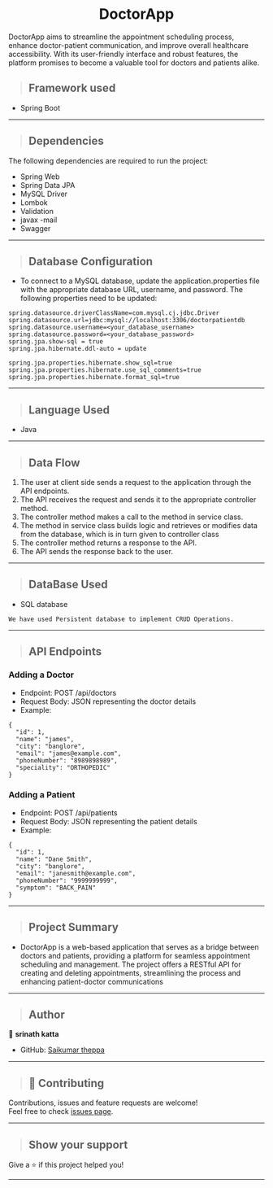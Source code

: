 <h1 align = "center"> DoctorApp </h1>

 DoctorApp aims to streamline the appointment scheduling process, enhance doctor-patient communication, and improve overall healthcare accessibility. With its user-friendly interface and robust features, the platform promises to become a valuable tool for doctors and patients alike.

>## Framework used

* Spring Boot
---
>## Dependencies
The following dependencies are required to run the project:

* Spring Web
* Spring Data JPA
* MySQL Driver
* Lombok
* Validation
* javax -mail
* Swagger
---


>## Database Configuration
* To connect to a MySQL database, update the application.properties file with the appropriate database URL, username, and password. The following properties need to be updated:
```
spring.datasource.driverClassName=com.mysql.cj.jdbc.Driver
spring.datasource.url=jdbc:mysql://localhost:3306/doctorpatientdb
spring.datasource.username=<your_database_username>
spring.datasource.password=<your_database_password>
spring.jpa.show-sql = true
spring.jpa.hibernate.ddl-auto = update

spring.jpa.properties.hibernate.show_sql=true
spring.jpa.properties.hibernate.use_sql_comments=true
spring.jpa.properties.hibernate.format_sql=true

``` 
---
>## Language Used
* Java

---

>## Data Flow

1. The user at client side sends a request to the application through the API endpoints.
2. The API receives the request and sends it to the appropriate controller method.
3. The controller method makes a call to the method in service class.
4. The method in service class builds logic and retrieves or modifies data from the database, which is in turn given to controller class
5. The controller method returns a response to the API.
6. The API sends the response back to the user.

---


>## DataBase Used
* SQL database
```
We have used Persistent database to implement CRUD Operations.
```
---
>## API Endpoints

### Adding a Doctor
* Endpoint: POST /api/doctors
* Request Body: JSON representing the doctor details
* Example:

```
{
  "id": 1,
  "name": "james",
  "city": "banglore",
  "email": "james@example.com",
  "phoneNumber": "8989898989",
  "speciality": "ORTHOPEDIC"
}

```

### Adding a Patient
* Endpoint: POST /api/patients
* Request Body: JSON representing the patient details
* Example:
```
{
  "id": 1,
  "name": "Dane Smith",
  "city": "banglore",
  "email": "janesmith@example.com",
  "phoneNumber": "9999999999",
  "symptom": "BACK_PAIN"
}

```
---

>## Project Summary
* DoctorApp is a web-based application that serves as a bridge between doctors and patients, providing a platform for seamless appointment scheduling and management. The project offers a RESTful API for creating and deleting appointments, streamlining the process and enhancing patient-doctor communications
---
>## Author

👤 **srinath katta**

* GitHub: [Saikumar theppa](https://gist.github.com/Srinathkatta)

---

>## 🤝 Contributing

Contributions, issues and feature requests are welcome!<br />Feel free to check [issues page]("url").
    
---

>## Show your support

Give a ⭐️ if this project helped you!
    
---
